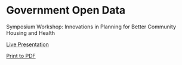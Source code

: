 # Government Open Data

Symposium Workshop: Innovations in Planning for Better Community Housing and Health

[Live Presentation](https://jasonajones73.github.io/open_data_presentation/#/government-open-data)

[Print to PDF](https://jasonajones73.github.io/open_data_presentation?print-pdf)
